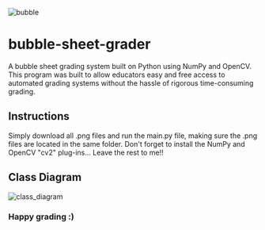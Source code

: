![bubble](https://user-images.githubusercontent.com/94556962/166401617-5e495eb0-908f-487b-8e7a-910ccbdf50ed.png)
# bubble-sheet-grader

A bubble sheet grading system built on Python using NumPy and OpenCV.
This program was built to allow educators easy and free access to automated grading systems without the hassle of rigorous time-consuming grading.

## Instructions
Simply download all .png files and run the main.py file, making sure the .png files are located in the same folder. Don't forget to install the NumPy and OpenCV "cv2" plug-ins... Leave the rest to me!!

## Class Diagram
![class_diagram](https://user-images.githubusercontent.com/94556962/166401254-6262ff0d-f7f2-4c41-86b2-b0816a986c35.png)


### Happy grading :)
